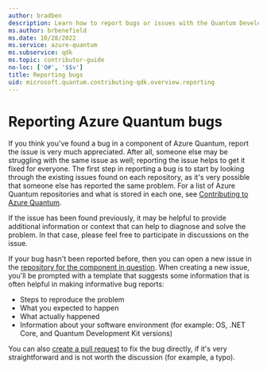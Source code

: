 ```yaml
---
author: bradben
description: Learn how to report bugs or issues with the Quantum Development Kit (QDK).
ms.author: brbenefield
ms.date: 10/28/2022
ms.service: azure-quantum
ms.subservice: qdk
ms.topic: contributor-guide
no-loc: ['Q#', '$$v']
title: Reporting bugs
uid: microsoft.quantum.contributing-qdk.overview.reporting
---
```


# Reporting Azure Quantum bugs #

If you think you've found a bug in a component of Azure Quantum, report the issue is very much appreciated.
After all, someone else may be struggling with the same issue as well; reporting the issue helps to get it fixed for everyone.
The first step in reporting a bug is to start by looking through the existing issues found on each repository, as it's very possible that someone else has reported the same problem. For a list of Azure Quantum repositories and what is stored in each one, see [Contributing to Azure Quantum](xref:microsoft.quantum.contributing-qdk.overview#where-do-contributions-go).

If the issue has been found previously, it may be helpful to provide additional information or context that can help to diagnose and solve the problem.
In that case, please feel free to participate in discussions on the issue.

If your bug hasn't been reported before, then you can open a new issue in the [repository for the component in question](xref:microsoft.quantum.contributing-qdk.overview#where-do-contributions-go). 
When creating a new issue, you'll be prompted with a template that suggests some information that is often helpful in making informative bug reports:

- Steps to reproduce the problem
- What you expected to happen
- What actually happened
- Information about your software environment (for example: OS, .NET Core, and Quantum Development Kit versions)

You can also [create a pull request](contributing-pull-requests.md) to fix the bug directly, if it's very straightforward and is not worth the discussion (for example, a typo).